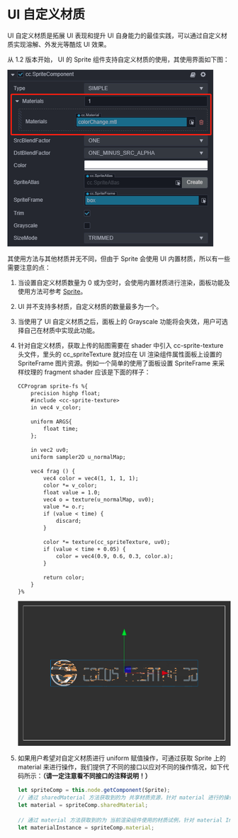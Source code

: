 # UI 自定义材质

UI 自定义材质是拓展 UI 表现和提升 UI 自身能力的最佳实践，可以通过自定义材质实现溶解、外发光等酷炫 UI 效果。

从 1.2 版本开始， UI 的 Sprite 组件支持自定义材质的使用，其使用界面如下图：

![UIMaterial](ui-material/UIMaterial.png)

其使用方法与其他材质并无不同，但由于 Sprite 会使用 UI 内置材质，所以有一些需要注意的点：

1. 当设置自定义材质数量为 0 或为空时，会使用内置材质进行渲染，面板功能及使用方法可参考 [Sprite](../editor/sprite.md)。
2. UI 并不支持多材质，自定义材质的数量最多为一个。
3. 当使用了 UI 自定义材质之后，面板上的 Grayscale 功能将会失效，用户可选择自己在材质中实现此功能。
4. 针对自定义材质，获取上传的贴图需要在 shader 中引入 cc-sprite-texture 头文件，里头的 cc_spriteTexture 就对应在 UI 渲染组件属性面板上设置的 SpriteFrame 图片资源。例如一个简单的使用了面板设置 SpriteFrame 来采样纹理的 fragment shader 应该是下面的样子：

    ```
    CCProgram sprite-fs %{
        precision highp float;
        #include <cc-sprite-texture>
        in vec4 v_color;

        uniform ARGS{
            float time;
        };

        in vec2 uv0;
        uniform sampler2D u_normalMap;

        vec4 frag () {
            vec4 color = vec4(1, 1, 1, 1);
            color *= v_color;
            float value = 1.0;
            vec4 o = texture(u_normalMap, uv0);
            value *= o.r;
            if (value < time) {
                discard;
            }

            color *= texture(cc_spriteTexture, uv0);
            if (value < time + 0.05) {
                color = vec4(0.9, 0.6, 0.3, color.a);
            }

            return color;
        }
    }%
    ```

    ![dissolve](ui-material/dissolve.png)

5. 如果用户希望对自定义材质进行 uniform 赋值操作，可通过获取 Sprite 上的 material 来进行操作，我们提供了不同的接口以应对不同的操作情况，如下代码所示：**（请一定注意看不同接口的注释说明！）**

    ```ts
    let spriteComp = this.node.getComponent(Sprite);
    // 通过 sharedMaterial 方法获取到的为 共享材质资源，针对 material 进行的操作将会影响到所有使用此材质的渲染对象
    let material = spriteComp.sharedMaterial;

    // 通过 material 方法获取到的为 当前渲染组件使用的材质试例，针对 material Instance 进行的操作只会对当前组件产生影响
    let materialInstance = spriteComp.material;

    ```
